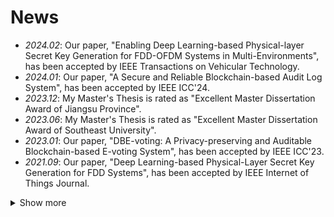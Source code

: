 # News
- *2024.02*: Our paper, "Enabling Deep Learning-based Physical-layer Secret Key Generation for FDD-OFDM Systems in Multi-Environments", has been accepted by IEEE Transactions on Vehicular Technology.
- *2024.01*: Our paper, "A Secure and Reliable Blockchain-based Audit Log System", has been accepted by IEEE ICC'24.
- *2023.12*: My Master's Thesis is rated as "Excellent Master Dissertation Award of Jiangsu Province".
- *2023.06*: My Master's Thesis is rated as "Excellent Master Dissertation Award of Southeast University".
- *2023.01*: Our paper, "DBE-voting: A Privacy-preserving and Auditable Blockchain-based E-voting System", has been accepted by IEEE ICC'23.
- *2021.09*: Our paper, "Deep Learning-based Physical-Layer Secret Key Generation for FDD Systems", has been accepted by IEEE Internet of Things Journal.
<details>
<summary>Show more</summary>

  - *2021.07*: Our paper, "Secret Key Generation for FDD Systems Based on Complex-Valued Neural Network", has been accepted by IEEE VTC-2021FALL.
  - *2021.01*: Our paper, "Secret Key Generation Scheme Based on Generative Adversarial Networks in FDD Systems", has been accepted by IEEE INFOCOM WKSHPS.

</details>


